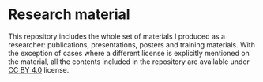 # Research material
This repository includes the whole set of materials I produced as a researcher:
publications, presentations, posters and training materials. With the exception of
cases where a different license is explicitly mentioned on the material, all the contents
included in the repository are available under
[CC BY 4.0](https://creativecommons.org/licenses/by/4.0/) license. 